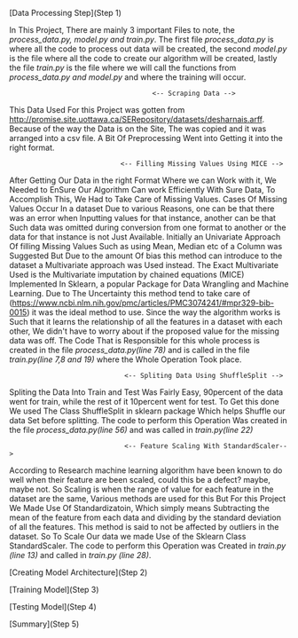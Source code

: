[Data Processing Step](Step 1)

In This Project, There are mainly 3 important Files to note, the *process_data.py, model.py and train.py*. 
The first file *process_data.py* is where all the code to process out data will be created, the second *model.py*
is the file where all the code to create our algorithm will be created, lastly the file *train.py* is the file 
where we will call the functions from *process_data.py and model.py* and where the training will occur.

                                        <-- Scraping Data -->
This Data Used For this Project was gotten from http://promise.site.uottawa.ca/SERepository/datasets/desharnais.arff. Because of the way the Data is on the Site, The was copied and it was arranged into a csv file. A Bit Of Preprocessing Went into Getting it into the right format.

                                <-- Filling Missing Values Using MICE -->
After Getting Our Data in the right Format Where we can Work with it, We Needed to EnSure Our Algorithm Can work Efficiently With Sure Data, To Accomplish This, We Had to Take Care of Missing Values. Cases Of Missing Values Occur In a dataset Due to various Reasons, one can be that there was an error when Inputting values for that instance, another can be that Such data was omitted during conversion from one format to another or the data for that instance is not Just Available. Initially an Univariate Approach Of filling Missing Values Such as using Mean, Median etc of a Column was Suggested But Due to the amount Of bias this method can introduce to the dataset a Multivariate  approach was Used instead. The Exact Multivariate Used is the Multivariate imputation by chained equations (MICE) Implemented In Sklearn, a popular Package for Data Wrangling and Machine Learning. Due to The Uncertainty this method tend to take care of (https://www.ncbi.nlm.nih.gov/pmc/articles/PMC3074241/#mpr329-bib-0015)
it was the ideal method to use. Since the way the algorithm works is Such that it learns the relationship of all the features in a dataset with each other, We didn't have to worry about if the proposed value for the missing data was off. The Code That is Responsible for this whole process is created in the file *process_data.py(line 78)* and is called in the file *train.py(line 7,8 and 19)* where the Whole Operation Took place.

                                 <-- Spliting Data Using ShuffleSplit -->
Spliting the Data Into Train and Test Was Fairly Easy, 90percent of the data went for train, while the rest of it 10percent went for test. To Get this done We used The Class ShuffleSplit in sklearn package Which helps Shuffle our data Set before splitting. The code to perform this Operation Was created in the file *process_data.py(line 56)* and was called in *train.py(line 22)*

                                 <-- Feature Scaling With StandardScaler-->
According to Research machine learning algorithm have been known to do well when their feature are been scaled, could this be a defect? maybe, maybe not. So Scaling is when the range of value for each feature in the dataset are the same, Various methods are used for this But For this Project We Made Use Of Standardizatoin, Which simply means Subtracting the mean of the feature from each data and dividing by the standard deviation of all the features. This method is said to not be affected by outliers in the 
dataset. So To Scale Our data we made Use of the Sklearn Class StandardScaler. The code to perform this Operation was Created in *train.py (line 13)* and called in *train.py (line 28)*.


[Creating Model Architecture](Step 2)


[Training Model](Step 3)


[Testing Model](Step 4)


[Summary](Step 5)